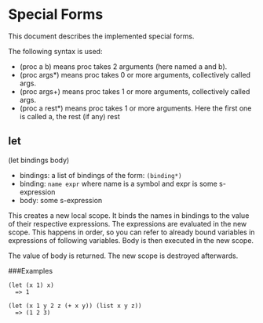 Special Forms
============

This document describes the implemented special forms.

The following syntax is used:

- (proc a b) means proc takes 2 arguments (here named a and b).
- (proc args*) means proc takes 0 or more arguments, collectively called args.
- (proc args+) means proc takes 1 or more arguments, collectively called args.
- (proc a rest*) means proc takes 1 or more arguments. Here the first one is called a, the rest (if any) rest

## let

   (let bindings body)

- bindings: a list of bindings of the form: `(binding*)`
- binding: `name expr` where name is a symbol and expr is some s-expression
- body: some s-expression

This creates a new local scope. It binds the names in bindings to the value of their
respective expressions. The expressions are evaluated in the new scope.
This happens in order, so you can refer to already bound variables
in expressions of following variables. Body is then executed in the new scope.

The value of body is returned. The new scope is destroyed afterwards.

###Examples

    (let (x 1) x)
      => 1

    (let (x 1 y 2 z (+ x y)) (list x y z))
      => (1 2 3)
